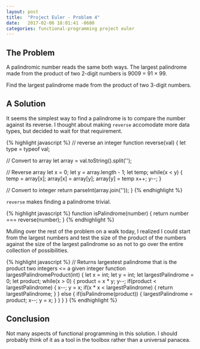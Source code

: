 ```yaml
---
layout: post
title:  "Project Euler - Problem 4"
date:   2017-02-06 18:01:41 -0600
categories: functional-programming project euler
---
```


## The Problem

A palindromic number reads the same both ways. The largest palindrome made from the product of two 2-digit numbers is 9009 = 91 × 99.

Find the largest palindrome made from the product of two 3-digit numbers.

## A Solution

It seems the simplest way to find a palindrome is to compare the number against its reverse. I thought about making `reverse` accomodate more data types, but decided to wait for that requirement.

{% highlight javascript %}
// reverse an integer
function reverse(val) {
  let type = typeof val;
  
  // Convert to array
  let array = val.toString().split('');

  // Reverse array
  let x = 0;
  let y = array.length - 1;
  let temp;
  while(x < y) {
    temp = array[x];
    array[x] = array[y];
    array[y] = temp
    x++;
    y--;
  }

  // Convert to integer
  return parseInt(array.join(''));
}
{% endhighlight %}

`reverse` makes finding a palindrome trivial.

{% highlight javascript %}
function isPalindrome(number) {
  return number === reverse(number);
}
{% endhighlight %}

Mulling over the rest of the problem on a walk today, I realized I could start from the largest numbers and test the size of the product of the numbers against the size of the largest palindrome so as not to go over the entire collection of possibilities.

{% highlight javascript %}
// Returns largestest palindrome that is the product two integers <= a given integer
function largestPalindromeProduct(int) {
  let x = int;
  let y = int;
  let largestPalindrome = 0;
  let product;
  while(x > 0) {
    product = x * y;
    y--;
    if(product < largestPalindrome) {
      x--;
      y = x;
      if(x * x < largestPalindrome) {
        return largestPalindrome;
      }
    } else {
      if(isPalindrome(product)) {
        largestPalindrome = product;
        x--;
        y = x;
      }
    }
  }
}
{% endhighlight %}

## Conclusion

Not many aspects of functional programming in this solution. I should probably think of it as a tool in the toolbox rather than a universal panacea.


